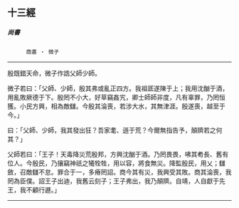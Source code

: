

## 十三經

##### 尚書
　　　`商書 ‧ 微子`

* * *

殷既錯天命，微子作誥父師少師。

微子若曰：「父師、少師，殷其弗或亂正四方。我祖厎遂陳于上；我用沈酗于酒，用亂敗厥德于下。殷罔不小大，好草竊姦宄，卿士師師非度，凡有辜罪，乃罔恒獲。小民方興，相為敵讎。今殷其淪喪，若涉大水，其無津涯。殷遂喪，越至于今。」

曰：「父師、少師，我其發出狂？吾家耄、遜于荒？今爾無指告予，顛隮若之何其？」

父師若曰：「王子！天毒降災荒殷邦，方興沈酗于酒。乃罔畏畏，咈其耇長、舊有位人。今殷民，乃攘竊神祇之犧牷牲，用以容，將食無災。降監殷民，用乂；讎斂，召敵讎不怠。罪合于一，多瘠罔詔。商今其有災，我興受其敗。商其淪喪，我罔為臣僕。詔王子出迪，我舊云刻子；王子弗出，我乃顛隮。自靖，人自獻于先王，我不顧行遯。」

* * *

